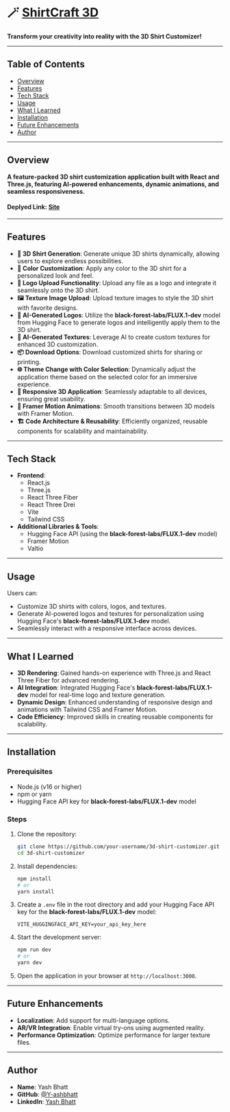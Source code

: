 # 🪄 [ShirtCraft 3D](https://www.linkedin.com/in/yashbhatt30/)

**Transform your creativity into reality with the 3D Shirt Customizer!**

---

## Table of Contents

- [Overview](#overview)
- [Features](#features)
- [Tech Stack](#tech-stack)
- [Usage](#usage)
- [What I Learned](#what-i-learned)
- [Installation](#installation)
- [Future Enhancements](#future-enhancements)
- [Author](#author)

---

## Overview

**A feature-packed 3D shirt customization application built with React and Three.js, featuring AI-powered enhancements, dynamic animations, and seamless responsiveness.**

#### Deplyed Link: [Site](https://y-ashbhatt.github.io/ShirtCraft-3D/)

---

## Features

- **🎨 3D Shirt Generation**: Generate unique 3D shirts dynamically, allowing users to explore endless possibilities.
- **🌈 Color Customization**: Apply any color to the 3D shirt for a personalized look and feel.
- **📂 Logo Upload Functionality**: Upload any file as a logo and integrate it seamlessly onto the 3D shirt.
- **🖼️ Texture Image Upload**: Upload texture images to style the 3D shirt with favorite designs.
- **🤖 AI-Generated Logos**: Utilize the **black-forest-labs/FLUX.1-dev** model from Hugging Face to generate logos and intelligently apply them to the 3D shirt.
- **🎨 AI-Generated Textures**: Leverage AI to create custom textures for enhanced 3D customization.
- **📦 Download Options**: Download customized shirts for sharing or printing.
- **🌐 Theme Change with Color Selection**: Dynamically adjust the application theme based on the selected color for an immersive experience.
- **📱 Responsive 3D Application**: Seamlessly adaptable to all devices, ensuring great usability.
- **🔄 Framer Motion Animations**: Smooth transitions between 3D models with Framer Motion.
- **🏗️ Code Architecture & Reusability**: Efficiently organized, reusable components for scalability and maintainability.

---

## Tech Stack

- **Frontend**:
  - React.js
  - Three.js
  - React Three Fiber
  - React Three Drei
  - Vite
  - Tailwind CSS
- **Additional Libraries & Tools**:
  - Hugging Face API (using the **black-forest-labs/FLUX.1-dev** model)
  - Framer Motion
  - Valtio

---

## Usage

Users can:

- Customize 3D shirts with colors, logos, and textures.
- Generate AI-powered logos and textures for personalization using Hugging Face's **black-forest-labs/FLUX.1-dev** model.
- Seamlessly interact with a responsive interface across devices.

---

## What I Learned

- **3D Rendering**: Gained hands-on experience with Three.js and React Three Fiber for advanced rendering.
- **AI Integration**: Integrated Hugging Face's **black-forest-labs/FLUX.1-dev** model for real-time logo and texture generation.
- **Dynamic Design**: Enhanced understanding of responsive design and animations with Tailwind CSS and Framer Motion.
- **Code Efficiency**: Improved skills in creating reusable components for scalability.

---

## Installation

### Prerequisites

- Node.js (v16 or higher)
- npm or yarn
- Hugging Face API key for **black-forest-labs/FLUX.1-dev** model

### Steps

1. Clone the repository:

   ```bash
   git clone https://github.com/your-username/3d-shirt-customizer.git
   cd 3d-shirt-customizer
   ```

2. Install dependencies:

   ```bash
   npm install
   # or
   yarn install
   ```

3. Create a `.env` file in the root directory and add your Hugging Face API key for the **black-forest-labs/FLUX.1-dev** model:

   ```
   VITE_HUGGINGFACE_API_KEY=your_api_key_here
   ```

4. Start the development server:

   ```bash
   npm run dev
   # or
   yarn dev
   ```

5. Open the application in your browser at `http://localhost:3000`.

---

## Future Enhancements

- **Localization**: Add support for multi-language options.
- **AR/VR Integration**: Enable virtual try-ons using augmented reality.
- **Performance Optimization**: Optimize performance for larger texture files.

---

## Author

- **Name**: Yash Bhatt
- **GitHub**: [@Y-ashbhatt](https://github.com/Y-ashbhatt)
- **LinkedIn**: [Yash Bhatt](https://www.linkedin.com/in/yashbhatt30/)

